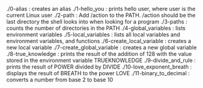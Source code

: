 ./0-alias : creates an alias
./1-hello_you : prints hello user, where user is the current Linux user
./2-path : Add /action to the PATH. /action should be the last directory the shell looks into when looking for a program
./3-paths : counts the number of directories in the PATH
./4-global_variables : lists environment variables
./5-local_variables : lists all local variables and environment variables, and functions
./6-create_local_variable :  creates a new local variable
./7-create_global_variable : creates a new global variable
./8-true_knowledge : prints the result of the addition of 128 with the value stored in the environment variable TRUEKNOWLEDGE
./9-divide_and_rule : prints the result of POWER divided by DIVIDE
./10-love_exponent_breath : displays the result of BREATH to the power LOVE
./11-binary_to_decimal : converts a number from base 2 to base 10

